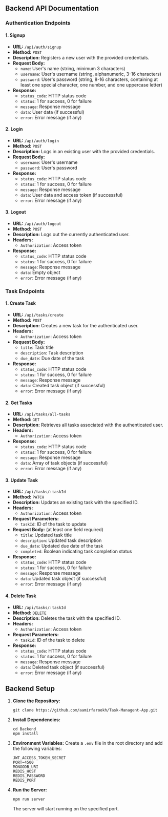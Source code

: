 ## Backend API Documentation

### Authentication Endpoints

#### 1. Signup

- **URL:** `/api/auth/signup`
- **Method:** `POST`
- **Description:** Registers a new user with the provided credentials.
- **Request Body:**
  - `name`: User's name (string, minimum 3 characters)
  - `username`: User's username (string, alphanumeric, 3-16 characters)
  - `password`: User's password (string, 8-16 characters, containing at least one special character, one number, and one uppercase letter)
- **Response:**
  - `status_code`: HTTP status code
  - `status`: 1 for success, 0 for failure
  - `message`: Response message
  - `data`: User data (if successful)
  - `error`: Error message (if any)

#### 2. Login

- **URL:** `/api/auth/login`
- **Method:** `POST`
- **Description:** Logs in an existing user with the provided credentials.
- **Request Body:**
  - `username`: User's username
  - `password`: User's password
- **Response:**
  - `status_code`: HTTP status code
  - `status`: 1 for success, 0 for failure
  - `message`: Response message
  - `data`: User data and access token (if successful)
  - `error`: Error message (if any)

#### 3. Logout

- **URL:** `/api/auth/logout`
- **Method:** `POST`
- **Description:** Logs out the currently authenticated user.
- **Headers:**
  - `Authorization`: Access token
- **Response:**
  - `status_code`: HTTP status code
  - `status`: 1 for success, 0 for failure
  - `message`: Response message
  - `data`: Empty object
  - `error`: Error message (if any)

### Task Endpoints

#### 1. Create Task

- **URL:** `/api/tasks/create`
- **Method:** `POST`
- **Description:** Creates a new task for the authenticated user.
- **Headers:**
  - `Authorization`: Access token
- **Request Body:**
  - `title`: Task title
  - `description`: Task description
  - `due_date`: Due date of the task
- **Response:**
  - `status_code`: HTTP status code
  - `status`: 1 for success, 0 for failure
  - `message`: Response message
  - `data`: Created task object (if successful)
  - `error`: Error message (if any)

#### 2. Get Tasks

- **URL:** `/api/tasks/all-tasks`
- **Method:** `GET`
- **Description:** Retrieves all tasks associated with the authenticated user.
- **Headers:**
  - `Authorization`: Access token
- **Response:**
  - `status_code`: HTTP status code
  - `status`: 1 for success, 0 for failure
  - `message`: Response message
  - `data`: Array of task objects (if successful)
  - `error`: Error message (if any)

#### 3. Update Task

- **URL:** `/api/tasks/:taskId`
- **Method:** `PATCH`
- **Description:** Updates an existing task with the specified ID.
- **Headers:**
  - `Authorization`: Access token
- **Request Parameters:**
  - `taskId`: ID of the task to update
- **Request Body:** (at least one field required)
  - `title`: Updated task title
  - `description`: Updated task description
  - `due_date`: Updated due date of the task
  - `completed`: Boolean indicating task completion status
- **Response:**
  - `status_code`: HTTP status code
  - `status`: 1 for success, 0 for failure
  - `message`: Response message
  - `data`: Updated task object (if successful)
  - `error`: Error message (if any)

#### 4. Delete Task

- **URL:** `/api/tasks/:taskId`
- **Method:** `DELETE`
- **Description:** Deletes the task with the specified ID.
- **Headers:**
  - `Authorization`: Access token
- **Request Parameters:**
  - `taskId`: ID of the task to delete
- **Response:**
  - `status_code`: HTTP status code
  - `status`: 1 for success, 0 for failure
  - `message`: Response message
  - `data`: Deleted task object (if successful)
  - `error`: Error message (if any)

## Backend Setup

1. **Clone the Repository:**

   ```
   git clone https://github.com/aamirfarookh/Task-Managent-App.git
   ```

2. **Install Dependencies:**

   ```
   cd Backend
   npm install
   ```

3. **Environment Variables:**
   Create a `.env` file in the root directory and add the following variables:

   ```
   JWT_ACCESS_TOKEN_SECRET
   PORT=4500
   MONGODB_URI
   REDIS_HOST
   REDIS_PASSWORD
   REDIS_PORT
   ```

4. **Run the Server:**

   ```
   npm run server
   ```

   The server will start running on the specified port.

